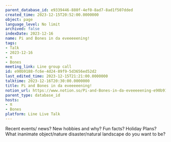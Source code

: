 ```yaml
---
parent_database_id: e9339446-880f-4ef0-8ad7-8ad1f507dded
created_time: 2023-12-15T20:52:00.0000000
object: page
language_level: No limit
archived: false
indexDate: 2023-12-16
name: Pi and Bones in da eveeeeening!
tags:
- Talk
- 2023-12-16
- π
- Bones
meeting_link: Line group call
id: e90b9188-fc6e-4d24-89f9-5d3656ed52d2
last_edited_time: 2023-12-15T21:21:00.0000000
talktime: 2023-12-16T20:30:00.0000000
title: Pi and Bones in da eveeeeening!
notion_url: https://www.notion.so/Pi-and-Bones-in-da-eveeeeening-e90b9188fc6e4d2489f95d3656ed52d2
parent_type: database_id
hosts:
- π
- Bones
platform: Line Live Talk
---
```



Recent events/ news?
New hobbies and why?
Fun facts? 
Holiday Plans?
What inanimate object/nature disaster/natural landscape do you want to be?























